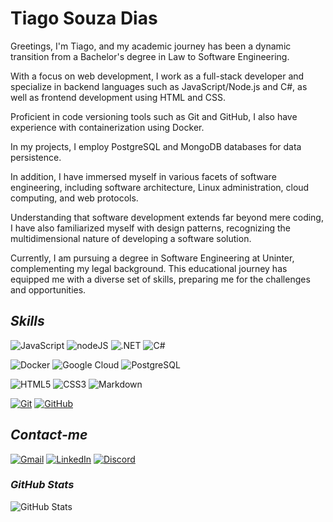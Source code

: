 # **Tiago Souza Dias**
Greetings, I'm Tiago, and my academic journey has been a dynamic transition from a Bachelor's degree in Law to Software Engineering.

With a focus on web development, I work as a full-stack developer and specialize in backend languages such as JavaScript/Node.js and C#, as well as frontend development using HTML and CSS.

Proficient in code versioning tools such as Git and GitHub, I also have experience with containerization using Docker.

In my projects, I employ PostgreSQL and MongoDB databases for data persistence.

In addition, I have immersed myself in various facets of software engineering, including software architecture, Linux administration, cloud computing, and web protocols.

Understanding that software development extends far beyond mere coding, I have also familiarized myself with design patterns, recognizing the multidimensional nature of developing a software solution. 

Currently, I am pursuing a degree in Software Engineering at Uninter, complementing my legal background. This educational journey has equipped me with a diverse set of skills, preparing me for the challenges and opportunities.


## *Skills*


![JavaScript](https://img.shields.io/badge/JavaScript-000?style=for-the-badge&logo=javascript&logoColor=30A3DC) ![nodeJS](https://img.shields.io/badge/node.JS-000?style=for-the-badge&logo=node.js)
 ![.NET](https://img.shields.io/badge/framework-000?style=for-the-badge&logo=.net
) ![C#](https://img.shields.io/badge/C%23-000?style=for-the-badge&logo=C%23)


![Docker](https://img.shields.io/badge/Docker-000?style=for-the-badge&logo=docker) ![Google Cloud](https://img.shields.io/badge/Google%20Cloud-000?style=for-the-badge&logo=google%20cloud
) ![PostgreSQL](https://img.shields.io/badge/PostgreSQL-000?style=for-the-badge&logo=PostgreSQL)


![HTML5](https://img.shields.io/badge/HTML-000?style=for-the-badge&logo=html5&logoColor=30A3DC) ![CSS3](https://img.shields.io/badge/CSS3-000?style=for-the-badge&logo=css3&logoColor=E94D5F) ![Markdown](https://img.shields.io/badge/Markdown-000?style=for-the-badge&logo=markdown)


[![Git](https://img.shields.io/badge/Git-000?style=for-the-badge&logo=git&logoColor=E94D5F)](https://git-scm.com/doc) [![GitHub](https://img.shields.io/badge/GitHub-000?style=for-the-badge&logo=github&logoColor=30A3DC)](https://docs.github.com/)


## *Contact-me*

[![Gmail](https://img.shields.io/badge/Gmail-000?style=for-the-badge&logo=Gmail)](mailto:tiago0214@gmail.com)
[![LinkedIn](https://img.shields.io/badge/LinkedIn-000?style=for-the-badge&logo=LinkedIn)](https://linkedin.com/in/tiago-souza-ba234b11a)
[![Discord](https://img.shields.io/badge/Discord-000?style=for-the-badge&logo=discord)](https://discordapp.com/users/327618059642732544)

### *GitHub Stats*
![GitHub Stats](https://github-readme-stats.vercel.app/api?username=tiago0214&theme=transparent&bg_color=000&border_color=30A3DC&show_icons=true&icon_color=30A3DC&title_color=E94D5F&text_color=FFF&hide_title=true&hide=stars)
